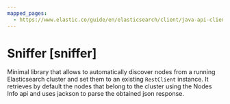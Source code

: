 ```yaml
---
mapped_pages:
  - https://www.elastic.co/guide/en/elasticsearch/client/java-api-client/current/sniffer.html
---
```


# Sniffer [sniffer]

Minimal library that allows to automatically discover nodes from a running Elasticsearch cluster and set them to an existing `RestClient` instance. It retrieves by default the nodes that belong to the cluster using the Nodes Info api and uses jackson to parse the obtained json response.





